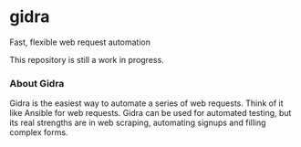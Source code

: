 # gidra
Fast, flexible web request automation

This repository is still a work in progress. 

### About Gidra
Gidra is the easiest way to automate a series of web requests. Think of it like
Ansible for web requests. Gidra can be used for automated testing, but its real
strengths are in web scraping, automating signups and filling complex forms.
